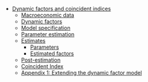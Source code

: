 -   [Dynamic factors and coincident
    indices](#dynamic-factors-and-coincident-indices)
    -   [Macroeconomic data](#macroeconomic-data)
    -   [Dynamic factors](#dynamic-factors)
    -   [Model specification](#model-specification)
    -   [Parameter estimation](#parameter-estimation)
    -   [Estimates](#estimates)
        -   [Parameters](#parameters)
        -   [Estimated factors](#estimated-factors)
    -   [Post-estimation](#post-estimation)
    -   [Coincident Index](#coincident-index)
    -   [Appendix 1: Extending the dynamic factor
        model](#appendix-1-extending-the-dynamic-factor-model)


